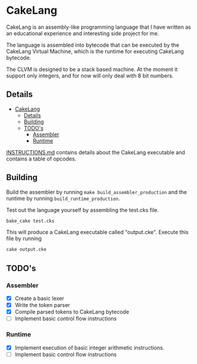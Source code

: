 # CakeLang

CakeLang is an assembly-like programming language that I have written as an educational experience and interesting side project for me.

The language is assembled into bytecode that can be executed by the CakeLang Virtual Machine, which is the runtime for executing CakeLang bytecode.

The CLVM is designed to be a stack based machine. At the moment it support only integers, and for now will only deal with 8 bit numbers.

## Details

- [CakeLang](#cakelang)
  - [Details](#details)
  - [Building](#building)
  - [TODO's](#todos)
    - [Assembler](#assembler)
    - [Runtime](#runtime)

[INSTRUCTIONS.md](INSTRUCTIONS.md) contains details about the CakeLang executable and contains a table of opcodes.

## Building

Build the assembler by running `make build_assembler_production` and the runtime by running `build_runtime_production`.

Test out the language yourself by assembling the test.cks file.

``` sh
bake_cake test.cks
```

This will produce a CakeLang executable called "output.cke". Execute this file by running

```sh
cake output.cke
```

## TODO's

### Assembler

- [x] Create a basic lexer
- [x] Write the token parser
- [x] Compile parsed tokens to CakeLang bytecode
- [ ] Implement basic control flow instructions

### Runtime

- [x] Implement execution of basic integer arithmetic instructions.
- [ ] Implement basic control flow instructions
